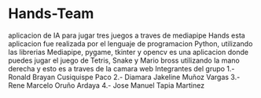 # Hands-Team
aplicacion de IA para jugar tres juegos a traves de mediapipe Hands
esta aplicacion fue realizada por el lenguaje de programacion Python, utilizando las librerias Mediapipe, pygame, tkinter y opencv 
es una aplicacion donde puedes jugar el juego de Tetris, Snake y Mario bross utilizando la mano derecha y esto es a traves de la camara web 
Integrantes del grupo 
1.- Ronald Brayan Cusiquispe Paco
2.- Diamara Jakeline Muñoz Vargas 
3.- Rene Marcelo Oruño Ardaya
4.- Jose Manuel Tapia Martinez
